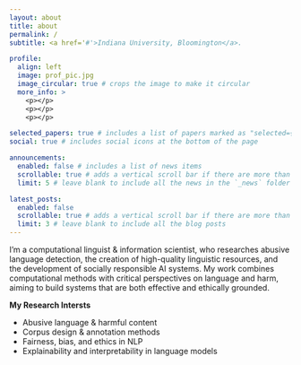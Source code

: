 ```yaml
---
layout: about
title: about
permalink: /
subtitle: <a href='#'>Indiana University, Bloomington</a>.

profile:
  align: left
  image: prof_pic.jpg
  image_circular: true # crops the image to make it circular
  more_info: >
    <p></p>
    <p></p>
    <p></p>

selected_papers: true # includes a list of papers marked as "selected={true}"
social: true # includes social icons at the bottom of the page

announcements:
  enabled: false # includes a list of news items
  scrollable: true # adds a vertical scroll bar if there are more than 3 news items
  limit: 5 # leave blank to include all the news in the `_news` folder

latest_posts:
  enabled: false
  scrollable: true # adds a vertical scroll bar if there are more than 3 new posts items
  limit: 3 # leave blank to include all the blog posts
---
```


I’m a computational linguist & information scientist, who researches abusive language detection, the creation of high-quality linguistic resources, and the development of socially responsible AI systems. My work combines computational methods with critical perspectives on language and harm, aiming to build systems that are both effective and ethically grounded.

**My Research Intersts**
* Abusive language & harmful content
* Corpus design & annotation methods
* Fairness, bias, and ethics in NLP
* Explainability and interpretability in language models

